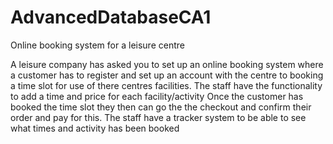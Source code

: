 # AdvancedDatabaseCA1
Online booking system for a leisure centre 


A leisure company has asked you to set up an online booking system where a customer has to register and set up an account with the centre to booking a time slot for use of there centres facilities. 
The staff have the functionality to add a time and price for each facility/activity 
Once the customer has booked the time slot they then can go the the checkout and confirm their order and pay for this.
The staff have a tracker system to be able to see what times and activity has been booked 
